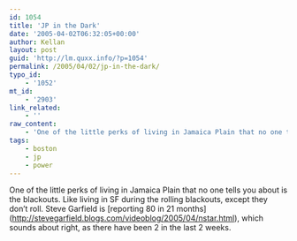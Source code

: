 ```yaml
---
id: 1054
title: 'JP in the Dark'
date: '2005-04-02T06:32:05+00:00'
author: Kellan
layout: post
guid: 'http://lm.quxx.info/?p=1054'
permalink: /2005/04/02/jp-in-the-dark/
typo_id:
    - '1052'
mt_id:
    - '2903'
link_related:
    - ''
raw_content:
    - 'One of the little perks of living in Jamaica Plain that no one tells you about is the blackouts.  Like living in SF during the rolling blackouts, except they don\''t roll.  Steve Garfield is [reporting 80 in 21 months](http://stevegarfield.blogs.com/videoblog/2005/04/nstar.html), which sounds about right, as there have been 2 in the last 2 weeks.'
tags:
    - boston
    - jp
    - power
---
```


One of the little perks of living in Jamaica Plain that no one tells you about is the blackouts. Like living in SF during the rolling blackouts, except they don’t roll. Steve Garfield is \[reporting 80 in 21 months\](http://stevegarfield.blogs.com/videoblog/2005/04/nstar.html), which sounds about right, as there have been 2 in the last 2 weeks.